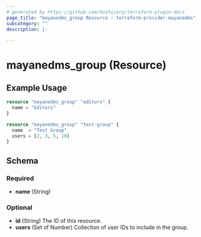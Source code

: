 ```yaml
---
# generated by https://github.com/hashicorp/terraform-plugin-docs
page_title: "mayanedms_group Resource - terraform-provider-mayanedms"
subcategory: ""
description: |-
  
---
```


# mayanedms_group (Resource)



## Example Usage

```terraform
resource "mayanedms_group" "editors" {
  name = "Editors"
}

resource "mayanedms_group" "test-group" {
  name  = "Test Group"
  users = [2, 3, 5, 10]
}
```

<!-- schema generated by tfplugindocs -->
## Schema

### Required

- **name** (String)

### Optional

- **id** (String) The ID of this resource.
- **users** (Set of Number) Collection of user IDs to include in the group.


